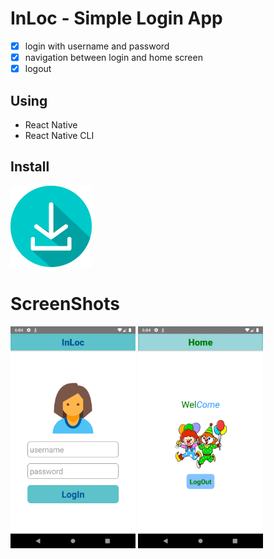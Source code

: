 # InLoc - Simple Login App

- [x] login with username and password
- [x] navigation between login and home screen
- [x] logout 

## Using
- React Native
- React Native CLI

## Install 
<a href="https://gitlab.com/trishu/android-app-using-react-native/-/blob/master/loginapp/Apk/app-release.apk"><img src="ScreenShots/download.png" height="130" width="130"></a>

# ScreenShots

<img src="ScreenShots/login-page.png" width="200" >
<img src="ScreenShots/home-page.png" width="200">

